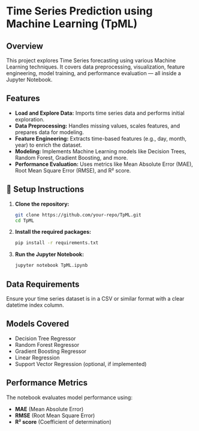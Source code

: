 
# **Time Series Prediction using Machine Learning (TpML)**

## **Overview**

This project explores Time Series forecasting using various Machine Learning techniques. It covers data preprocessing, visualization, feature engineering, model training, and performance evaluation — all inside a Jupyter Notebook.

##  **Features**

- **Load and Explore Data:** Imports time series data and performs initial exploration.
- **Data Preprocessing:** Handles missing values, scales features, and prepares data for modeling.
- **Feature Engineering:** Extracts time-based features (e.g., day, month, year) to enrich the dataset.
- **Modeling:** Implements Machine Learning models like Decision Trees, Random Forest, Gradient Boosting, and more.
- **Performance Evaluation:** Uses metrics like Mean Absolute Error (MAE), Root Mean Square Error (RMSE), and R² score.

## 🚀 **Setup Instructions**

1. **Clone the repository:**

   ```bash
   git clone https://github.com/your-repo/TpML.git
   cd TpML
   ```

2. **Install the required packages:**

   ```bash
   pip install -r requirements.txt
   ```

3. **Run the Jupyter Notebook:**

   ```bash
   jupyter notebook TpML.ipynb
   ```

## **Data Requirements**

Ensure your time series dataset is in a CSV or similar format with a clear datetime index column.

## **Models Covered**

- Decision Tree Regressor
- Random Forest Regressor
- Gradient Boosting Regressor
- Linear Regression
- Support Vector Regression (optional, if implemented)

## **Performance Metrics**

The notebook evaluates model performance using:

- **MAE** (Mean Absolute Error)
- **RMSE** (Root Mean Square Error)
- **R² score** (Coefficient of determination)


